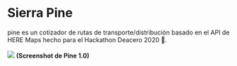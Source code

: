 # Sierra Pine
pine es un cotizador de rutas de transporte/distribución basado en el API de HERE Maps hecho para el Hackathon Deacero 2020 🦄.
<br/>
<br/>
<img src="https://i.imgur.com/L3gjCKf.png" />
<strong>(Screenshot de Pine 1.0)</strong>
